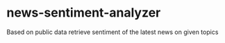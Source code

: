# news-sentiment-analyzer
Based on public data retrieve sentiment of the latest news on given topics
